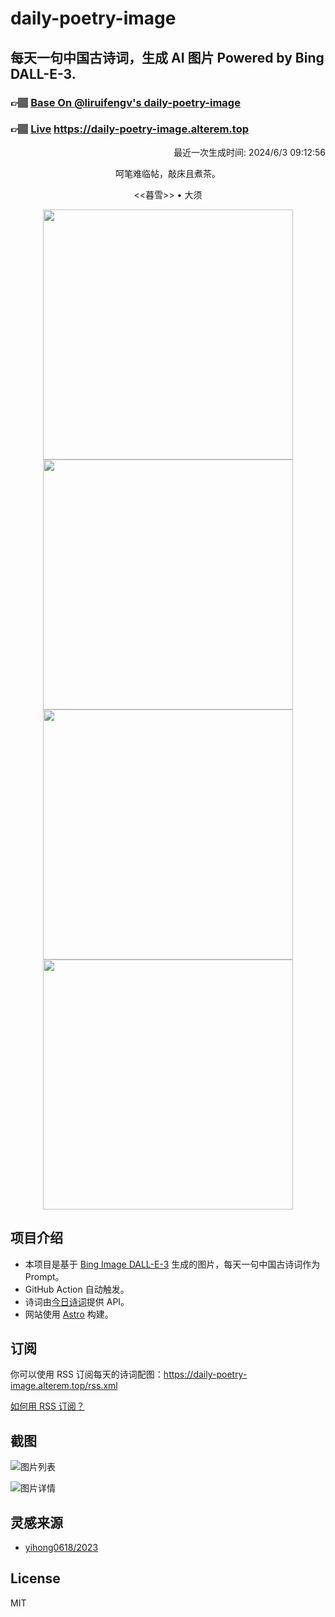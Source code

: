 
# daily-poetry-image

## 每天一句中国古诗词，生成 AI 图片 Powered by Bing DALL-E-3.

### 👉🏽 [Base On @liruifengv's daily-poetry-image](https://github.com/liruifengv/daily-poetry-image)

### 👉🏽 [Live](https://daily-poetry-image.alterem.top/) https://daily-poetry-image.alterem.top

<p align="right">
  最近一次生成时间: 2024/6/3 09:12:56
</p>
<p align="center">
呵笔难临帖，敲床且煮茶。
</p>
<p align="center">
<<暮雪>> • 大须
</p>
<p align="center">
<img src="https://tse4.mm.bing.net/th/id/OIG3.R3WFygwyNYslyNI9D.dF" height="400" width="400" />
<img src="https://tse4.mm.bing.net/th/id/OIG3.IgXkZbhbfVo7OLxcYnjE" height="400" width="400" />
<img src="https://tse3.mm.bing.net/th/id/OIG3.cKpmtuByJNFwFsh9FnKM" height="400" width="400" />
<img src="https://tse2.mm.bing.net/th/id/OIG3.Qrr_NJIhNmo0Y8bswWUe" height="400" width="400" />
</p>

## 项目介绍

-   本项目是基于 [Bing Image DALL-E-3](https://www.bing.com/images/create) 生成的图片，每天一句中国古诗词作为 Prompt。
-   GitHub Action 自动触发。
-   诗词由[今日诗词](https://www.jinrishici.com/)提供 API。
-   网站使用 [Astro](https://astro.build) 构建。

## 订阅

你可以使用 RSS 订阅每天的诗词配图：https://daily-poetry-image.alterem.top/rss.xml

[如何用 RSS 订阅？](https://zhuanlan.zhihu.com/p/55026716)

## 截图

![图片列表](./screenshots/Snipaste_2023-12-28_21-00-26.png)

![图片详情](./screenshots/Snipaste_2023-12-28_21-00-53.png)

## 灵感来源

-   [yihong0618/2023](https://github.com/yihong0618/2023)

## License

MIT
